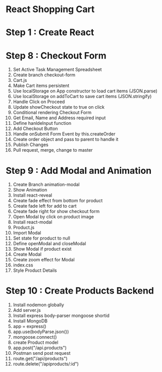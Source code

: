 # React Shopping Cart

# Step 1 : Create React


# Step 8 : Checkout Form
  1. Set Active Task Management Spreadsheet
  2. Create branch checkout-form
  3. Cart.js
  4. Make Cart items persistent
  5. Use localStorage on App constructor to load cart items (JSON.parse)
  6. Use localStorage on addToCart to save cart items (JSON.stringify) 
  7. Handle Click on Proceed
  8. Update showCheckout state to true on click
  9. Conditional rendering Checkout Form
  10. Get Email, Name and Address required input
  11. Define hanldeInput function
  12. Add Checkout Button
  13. Handle onSubmit Form Event by this.createOrder
  14. Create order object and pass to parent to handle it
  15. Publish Changes
  16. Pull request, merge, change to master
  
# Step 9 : Add Modal and Animation
   1. Create Branch animation-modal
   2. Show Animation
   3. Install react-reveal
   4. Create fade effect from bottom for product
   5. Create fade left for add to cart
   6. Create fade right for show checkout form
   7. Open Modal by click on product image
   8. Install react-modal
   9. Product.js
   10. Import Modal
   11. Set state for product to null
   12. Define openModal and closeModal
   13. Show Modal if product exist
   14. Create Modal
   15. Create zoom effect for Modal
   16. index.css
   17. Style Product Details

# Step 10 : Create Products Backend
   1. Install nodemon globally
   2. Add server.js
   3. Install express body-parser mongoose shortid
   4. Install MongoDB
   5. app = express()
   6. app.use(bodyParse.json())
   7. mongoose.connect()
   8. create Product model
   9. app.post("/api.products")
   10. Postman send post request
   11. route.get("/api/products")
   12. route.delete("/apiproducts/:id")